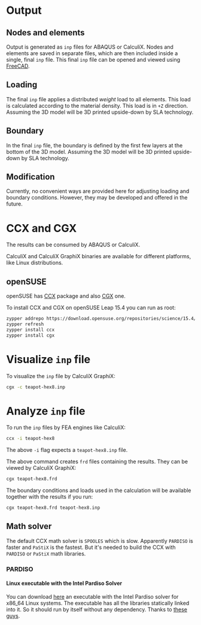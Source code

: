 # Output

## Nodes and elements

Output is generated as `inp` files for ABAQUS or CalculiX. Nodes and elements are saved in separate files, which are then included inside a single, final `inp` file. This final `inp` file can be opened and viewed using [FreeCAD](https://en.wikipedia.org/wiki/FreeCAD).

## Loading

The final `inp` file applies a distributed *weight* load to all elements. This load is calculated according to the material density. This load is in `+Z` direction. Assuming the 3D model will be 3D printed upside-down by SLA technology.

## Boundary

In the final `inp` file, the boundary is defined by the first few layers at the bottom of the 3D model. Assuming the 3D model will be 3D printed upside-down by SLA technology.

## Modification

Currently, no convenient ways are provided here for adjusting loading and boundary conditions. However, they may be developed and offered in the future.

# CCX and CGX

The results can be consumed by ABAQUS or CalculiX.

CalculiX and CalculiX GraphiX binaries are available for different platforms, like Linux distributions.

## openSUSE

openSUSE has [CCX](https://software.opensuse.org/package/ccx) package and also [CGX](https://software.opensuse.org/package/cgx) one.

To install CCX and CGX on openSUSE Leap 15.4 you can run as root:

```bash
zypper addrepo https://download.opensuse.org/repositories/science/15.4/science.repo
zypper refresh
zypper install ccx
zypper install cgx
```

# Visualize `inp` file

To visualize the `inp` file by CalculiX GraphiX:

```bash
cgx -c teapot-hex8.inp
```

# Analyze `inp` file

To run the `inp` files by FEA engines like CalculiX:

```bash
ccx -i teapot-hex8
```

The above `-i` flag expects a `teapot-hex8.inp` file.

The above command creates `frd` files containing the results. They can be viewed by CalculiX GraphiX:

```bash
cgx teapot-hex8.frd
```

The boundary conditions and loads used in the calculation will be available together with the results if you run:

```bash
cgx teapot-hex8.frd teapot-hex8.inp
```

## Math solver

The default CCX math solver is `SPOOLES` which is slow. Apparently `PARDISO` is faster and `PaStiX` is the fastest. But it's needed to build the CCX with `PARDISO` or `PaStiX` math libraries.

### PARDISO

#### Linux executable with the Intel Pardiso Solver

You can download [here](https://www.dropbox.com/s/x8axi53l9dk9w4g/ccx_2.19_MT?dl=1) an executable with the Intel Pardiso solver for x86_64 Linux systems. The executable has all the libraries statically linked into it. So it should run by itself without any dependency. Thanks to [these guys](https://www.feacluster.com/calculix.php).
